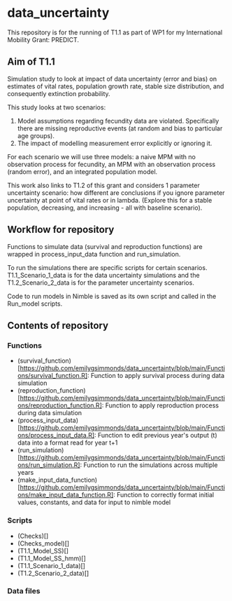 # data_uncertainty

This repository is for the running of T1.1 as part of WP1 for my International Mobility Grant: PREDICT. 

## Aim of T1.1

Simulation study to look at impact of data uncertainty (error and bias) on estimates of vital rates, 
population growth rate, stable size distribution, and consequently extinction probability. 

This study looks at two scenarios:

1) Model assumptions regarding fecundity data are violated. Specifically there are missing reproductive events (at random and bias to particular age groups).
2) The impact of modelling measurement error explicitly or ignoring it.  

For each scenario we will use three models: a naive MPM with no observation process for fecundity, an MPM with an observation process (random error), and an integrated population model.

This work also links to T1.2 of this grant and considers 1 parameter uncertainty scenario: how different are conclusions if you ignore parameter uncertainty at point of vital rates or in lambda. (Explore this for a stable population, decreasing, and increasing - all with baseline scenario). 

## Workflow for repository

Functions to simulate data (survival and reproduction functions) are wrapped in process_input_data function and run_simulation. 

To run the simulations there are specific scripts for certain scenarios. T1.1_Scenario_1_data is for the data uncertainty simulations and the T1.2_Scenario_2_data is for the parameter uncertainty scenarios. 

Code to run models in Nimble is saved as its own script and called in the Run_model scripts. 

## Contents of repository

### Functions

- (survival_function)[https://github.com/emilygsimmonds/data_uncertainty/blob/main/Functions/survival_function.R]: Function to apply survival process during data simulation
- (reproduction_function)[https://github.com/emilygsimmonds/data_uncertainty/blob/main/Functions/reproduction_function.R]: Function to apply reproduction process during data simulation
- (process_input_data)[https://github.com/emilygsimmonds/data_uncertainty/blob/main/Functions/process_input_data.R]: Function to edit previous year's output (t) data into a format read for year t+1
- (run_simulation)[https://github.com/emilygsimmonds/data_uncertainty/blob/main/Functions/run_simulation.R]: Function to run the simulations across multiple years
- (make_input_data_function)[https://github.com/emilygsimmonds/data_uncertainty/blob/main/Functions/make_input_data_function.R]: Function to correctly format initial values, constants, and data for input to nimble model

### Scripts

- (Checks)[]
- (Checks_model)[]
- (T1.1_Model_SS)[]
- (T1.1_Model_SS_hmm)[]
- (T1.1_Scenario_1_data)[]
- (T1.2_Scenario_2_data)[]

### Data files


